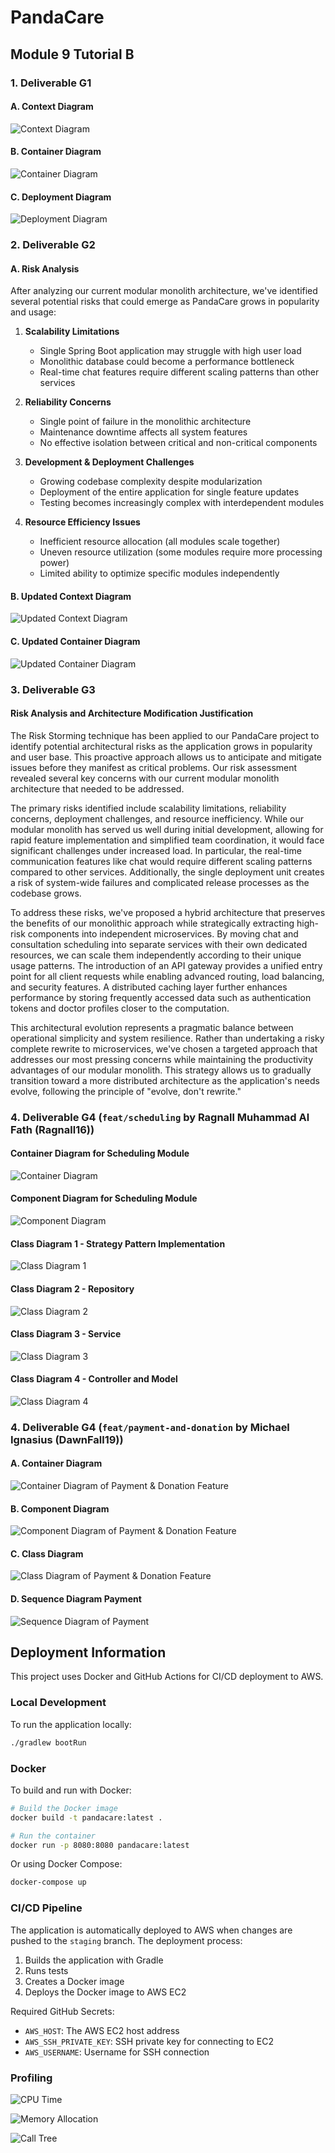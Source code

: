# PandaCare

## Module 9 Tutorial B

### 1. Deliverable G1

#### A. Context Diagram

![Context Diagram](./images/g1-1.png)

#### B. Container Diagram

![Container Diagram](./images/g1-2.png)

#### C. Deployment Diagram

![Deployment Diagram](./images/g1-3.png)

### 2. Deliverable G2

#### A. Risk Analysis

After analyzing our current modular monolith architecture, we've identified several potential risks that could emerge as PandaCare grows in popularity and usage:

1. **Scalability Limitations**

   - Single Spring Boot application may struggle with high user load
   - Monolithic database could become a performance bottleneck
   - Real-time chat features require different scaling patterns than other services

2. **Reliability Concerns**

   - Single point of failure in the monolithic architecture
   - Maintenance downtime affects all system features
   - No effective isolation between critical and non-critical components

3. **Development & Deployment Challenges**

   - Growing codebase complexity despite modularization
   - Deployment of the entire application for single feature updates
   - Testing becomes increasingly complex with interdependent modules

4. **Resource Efficiency Issues**
   - Inefficient resource allocation (all modules scale together)
   - Uneven resource utilization (some modules require more processing power)
   - Limited ability to optimize specific modules independently

#### B. Updated Context Diagram

![Updated Context Diagram](./images/g2-2.png)

#### C. Updated Container Diagram

![Updated Container Diagram](./images/g2-3.png)

### 3. Deliverable G3

#### Risk Analysis and Architecture Modification Justification

The Risk Storming technique has been applied to our PandaCare project to identify potential architectural risks as the application grows in popularity and user base. This proactive approach allows us to anticipate and mitigate issues before they manifest as critical problems. Our risk assessment revealed several key concerns with our current modular monolith architecture that needed to be addressed.

The primary risks identified include scalability limitations, reliability concerns, deployment challenges, and resource inefficiency. While our modular monolith has served us well during initial development, allowing for rapid feature implementation and simplified team coordination, it would face significant challenges under increased load. In particular, the real-time communication features like chat would require different scaling patterns compared to other services. Additionally, the single deployment unit creates a risk of system-wide failures and complicated release processes as the codebase grows.

To address these risks, we've proposed a hybrid architecture that preserves the benefits of our monolithic approach while strategically extracting high-risk components into independent microservices. By moving chat and consultation scheduling into separate services with their own dedicated resources, we can scale them independently according to their unique usage patterns. The introduction of an API gateway provides a unified entry point for all client requests while enabling advanced routing, load balancing, and security features. A distributed caching layer further enhances performance by storing frequently accessed data such as authentication tokens and doctor profiles closer to the computation.

This architectural evolution represents a pragmatic balance between operational simplicity and system resilience. Rather than undertaking a risky complete rewrite to microservices, we've chosen a targeted approach that addresses our most pressing concerns while maintaining the productivity advantages of our modular monolith. This strategy allows us to gradually transition toward a more distributed architecture as the application's needs evolve, following the principle of "evolve, don't rewrite."

### 4. Deliverable G4 (`feat/scheduling` by Ragnall Muhammad Al Fath (Ragnall16))

#### Container Diagram for Scheduling Module

![Container Diagram](./images/scheduling/container.png)

#### Component Diagram for Scheduling Module

![Component Diagram](./images/scheduling/component.png)

#### Class Diagram 1 - Strategy Pattern Implementation

![Class Diagram 1](./images/scheduling/code-1.png)

#### Class Diagram 2 - Repository

![Class Diagram 2](./images/scheduling/code-2.png)

#### Class Diagram 3 - Service

![Class Diagram 3](./images/scheduling/code-3.png)

#### Class Diagram 4 - Controller and Model

![Class Diagram 4](./images/scheduling/code-4.png)


### 4. Deliverable G4 (`feat/payment-and-donation` by Michael Ignasius (DawnFall19))

#### A. Container Diagram

![Container Diagram of Payment & Donation Feature](./images/container-diagram-paymentdonation.png)

#### B. Component Diagram

![Component Diagram of Payment & Donation Feature](./images/component-diagram-paymentdonation.png)

#### C. Class Diagram

![Class Diagram of Payment & Donation Feature](./images/class-diagram-paymentdonation.png)

#### D. Sequence Diagram Payment

![Sequence Diagram of Payment](./images/sequence-diagram-payment-paymentdonation.png)

## Deployment Information

This project uses Docker and GitHub Actions for CI/CD deployment to AWS.

### Local Development

To run the application locally:

```bash
./gradlew bootRun
```

### Docker

To build and run with Docker:

```bash
# Build the Docker image
docker build -t pandacare:latest .

# Run the container
docker run -p 8080:8080 pandacare:latest
```

Or using Docker Compose:

```bash
docker-compose up
```

### CI/CD Pipeline

The application is automatically deployed to AWS when changes are pushed to the `staging` branch. The deployment process:

1. Builds the application with Gradle
2. Runs tests
3. Creates a Docker image
4. Deploys the Docker image to AWS EC2

Required GitHub Secrets:

- `AWS_HOST`: The AWS EC2 host address
- `AWS_SSH_PRIVATE_KEY`: SSH private key for connecting to EC2
- `AWS_USERNAME`: Username for SSH connection

### Profiling

![CPU Time](.\images\scheduling\profiling\profiling1.png)

![Memory Allocation](.\images\scheduling\profiling\profiling2.png)

![Call Tree](.\images\scheduling\profiling\profiling3.png)